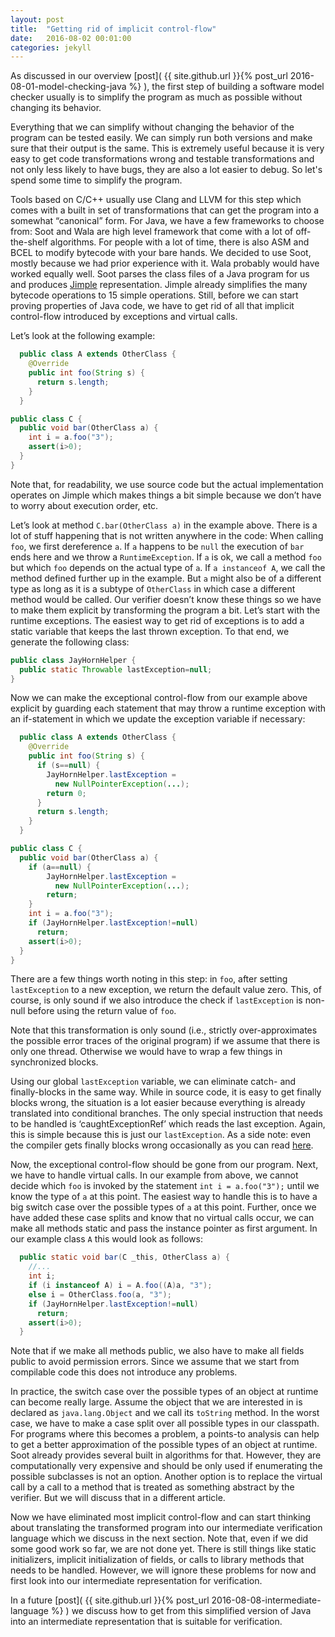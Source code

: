 ```yaml
---
layout: post
title:  "Getting rid of implicit control-flow"
date:   2016-08-02 00:01:00
categories: jekyll
---
```


As discussed in our overview [post]( {{ site.github.url }}{% post_url 2016-08-01-model-checking-java %} ), the first step of building a software model checker usually is to simplify the program as much as possible without changing its behavior. 

Everything that we can simplify without changing the behavior of the program can be tested easily. We can simply run both versions and make sure that their output is the same. This is extremely useful because it is very easy to get code transformations wrong and testable transformations and not only less likely to have bugs, they are also a lot easier to debug. So let's spend some time to simplify the program.

Tools based on C/C++ usually use Clang and LLVM for this step which comes with a built in set of transformations that can get the program into a somewhat “canonical” form. For Java, we have a few frameworks to choose from: Soot and Wala are high level framework that come with a lot of off-the-shelf algorithms. For people with a lot of time, there is also ASM and BCEL to modify bytecode with your bare hands. We decided to use Soot, mostly because we had prior experience with it. Wala probably would have worked equally well.
Soot parses the class files of a Java program for us and produces [Jimple]("https://en.wikipedia.org/wiki/Soot_(software)") representation. Jimple already simplifies the many bytecode operations to 15 simple operations. Still, before we can start proving properties of Java code, we have to get rid of all that implicit control-flow introduced by exceptions and virtual calls. 

Let’s look at the following example:

```java
  public class A extends OtherClass {
    @Override
    public int foo(String s) {
      return s.length;
    }
  }

public class C {
  public void bar(OtherClass a) {
    int i = a.foo("3");
    assert(i>0);
  }
}
```

Note that, for readability, we use source code but the actual implementation operates on Jimple  which makes things a bit simple because we don’t have to worry about execution order, etc.

Let’s look at method `C.bar(OtherClass a)` in the example above. There is a lot of stuff happening that is not written anywhere in the code: When calling `foo`, we first dereference `a`. If `a` happens to be `null` the execution of `bar` ends here and we throw a `RuntimeException`. If `a` is ok, we call a method `foo` but which `foo` depends on the actual type of `a`. If `a instanceof A`, we call the method defined further up in the example. But `a` might also be of a different type as long as it is a subtype of `OtherClass` in which case a different method would be called. 
Our verifier doesn’t know these things so we have to make them explicit by transforming the program a bit. Let’s start with the runtime exceptions. The easiest way to get rid of exceptions is to add a static variable that keeps the last thrown exception. To that end, we generate the following class:

```java
public class JayHornHelper {
  public static Throwable lastException=null;
}
```

Now we can make the exceptional control-flow from our example above explicit by guarding each statement that may throw a runtime exception with an if-statement in which we update the exception variable if necessary:

```java
  public class A extends OtherClass {
    @Override
    public int foo(String s) {
      if (s==null) {
        JayHornHelper.lastException = 
          new NullPointerException(...);
        return 0;
      }
      return s.length;
    }
  }

public class C {
  public void bar(OtherClass a) {
    if (a==null) {
        JayHornHelper.lastException = 
          new NullPointerException(...);
        return;
    }
    int i = a.foo("3");
    if (JayHornHelper.lastException!=null) 
      return;
    assert(i>0);
  }
}
```

There are a few things worth noting in this step: in `foo`, after setting `lastException` to a new exception, we return the default value zero. This, of course, is only sound if we also introduce the check if `lastException` is non-null before using the return value of `foo`.

Note that this transformation is only sound (i.e., strictly over-approximates the possible error traces of the original program) if we assume that there is only one thread. Otherwise we would have to wrap a few things in synchronized blocks.

Using our global `lastException` variable, we can eliminate catch- and finally-blocks in the same way. While in source code, it is easy to get finally blocks wrong, the situation is a lot easier because everything is already translated into conditional branches. The only special instruction that needs to be handled is ‘caughtExceptionRef’ which reads the last exception. Again, this is simple because this is just our `lastException`. 
As a side note: even the compiler gets finally blocks wrong occasionally as you can read [here](http://stackoverflow.com/questions/25615417/try-with-resources-introduce-unreachable-bytecode).

Now, the exceptional control-flow should be gone from our program. Next, we have to handle virtual calls. In our example from above, we cannot decide which `foo` is invoked by the statement `int i = a.foo("3");` until we know the type of `a` at this point. 
The easiest way to handle this is to have a big switch case over the possible types of `a` at this point. Further, once we have added these case splits and know that no virtual calls occur, we can make all methods static and pass the instance pointer as first argument. In our example class `A` this would look as follows:

```java
  public static void bar(C _this, OtherClass a) {
    //...
    int i;
    if (i instanceof A) i = A.foo((A)a, "3");
    else i = OtherClass.foo(a, "3");
    if (JayHornHelper.lastException!=null) 
      return;
    assert(i>0);
  }
```

Note that if we make all methods public, we also have to make all fields public to avoid permission errors. Since we assume that we start from compilable code this does not introduce any problems.

In practice, the switch case over the possible types of an object at runtime can become really large. Assume the object that we are interested in is declared as `java.lang.Object` and we call its `toString` method. In the worst case, we have to make a case split over all possible types in our classpath. 
For programs where this becomes a problem, a points-to analysis can help to get a better approximation of the possible types of an object at runtime. Soot already provides several built in algorithms for that. However, they are computationally very expensive and should be only used if enumerating the possible subclasses is not an option.
Another option is to replace the virtual call by a call to a method that is treated as something abstract by the verifier. But we will discuss that in a different article. 

Now we have eliminated most implicit control-flow and can start thinking about translating the transformed program into our intermediate verification language which we discuss in the next section. Note that, even if we did some good work so far, we are not done yet. There is still things like static initializers, implicit initialization of fields, or calls to library methods that needs to be handled. However, we will ignore these problems for now and first look into our intermediate representation for verification.

In a future [post]( {{ site.github.url }}{% post_url 2016-08-08-intermediate-language %} ) we discuss how to get from this simplified version of Java into an intermediate representation that is suitable for verification.
